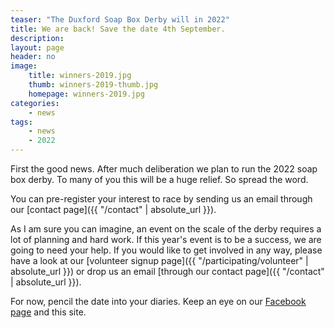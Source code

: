 ```yaml
---
teaser: "The Duxford Soap Box Derby will in 2022"
title: We are back! Save the date 4th September.
description:
layout: page
header: no
image: 
    title: winners-2019.jpg
    thumb: winners-2019-thumb.jpg
    homepage: winners-2019.jpg
categories:
    - news
tags:
    - news
    - 2022
---
```


First the good news. After much deliberation we plan to run the 2022 soap box derby. To many of you this will be a huge relief. So spread the word.

You can pre-register your interest to race by sending us an email through our [contact page]({{ "/contact" | absolute_url }}).

As I am sure you can imagine, an event on the scale of the derby requires a lot of planning and hard work. If this year's event is to be a success, we are going to need your help. If you would like to get involved in any way, please have a look at our [volunteer signup page]({{ "/participating/volunteer" | absolute_url }}) or drop us an email [through our contact page]({{ "/contact" | absolute_url }}).

For now, pencil the date into your diaries. Keep an eye on our [Facebook page](https://www.facebook.com/DuxfordSoapBoxDerby) and this site.